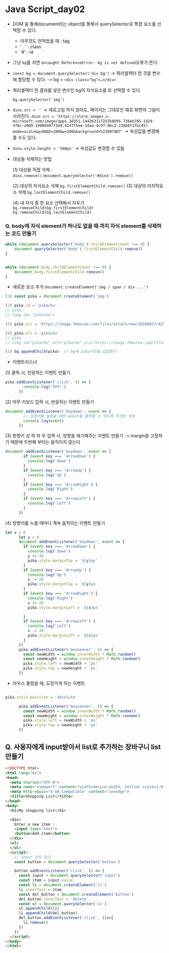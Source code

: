 # Java Script_day02

- DOM 을 통해document라는 object를 통해서 querySelector로 특정 요소를 선택할 수 있다.
  - 아무것도 안적었을 때 : tag
  - ' . ' : class
  - '#' : id

- 그냥 `bg`를 치면 `Uncaught ReferenceError: bg is not defined`오류가 뜬다

- `const bg = document.querySelector('div.bg')`  -> 쿼리셀렉터 한 것을 변수에 할당할 수 있다.
  -> bg  =  `<div class="bg">…</div>`

  

- 쿼리셀렉터 한 결과를 넣은 변수인 bg의 자식요소를 또 선택할 수 있다.

  `bg.querySelector('img')`



- `dino.src = ''` -> 새로고침 하지 않아도, 페이지는 그대로인 채로 화면의 그림이 사라진다.
  `dino.src = 'https://store-images.s-microsoft.com/image/apps.38351.14426311725358695.736eb785-1d29-478c-a909-1900849773e9.4247f5ee-1daa-4c97-96c2-23868f1fbc45?mode=scale&q=90&h=200&w=200&background=%230078D7'`  ->  속성값을 변경해 줄 수도 있다.

- `dino.style.height = '500px'` -> 속성값도 변경할 수 있음

- 대상을 삭제하는 방법

  (1) 대상을 직접 삭제  :  
        `dino.remove()`
        `document.querySelector('#dino').remove()`

  (2) 대상의 자식요소 삭제
       `bg.firstElementChild.remove()`
  (3) 대상의 마지막요소 삭제
       `bg.lastElementChild.remove()`

  (4) 내 자식 중 한 요소 선택해서 지우기
       `bg.removeChild(bg.firstElementChild)`
       `bg.removeChild(bg.lastElementChild)`

### Q. body에 자식 element가 하나도 없을 때 까지 자식 element를 삭제하는 코드 만들기

```javascript
while (document.querySelector('body').childElementCount !== 0) {
    document.querySelector('body').firstElementChild.remove() 
}


while (document.body.childElementCount !== 0) {
    document.body.firstElementChild.remove()
}
```



- 새로운 요소 추가  `document.createElement('img / span / div ...')`

```javascript
(1) const pika = document.createElement('img')

(2) pika.id = 'pikachu'
// pika
// <img id= "pikachu">

(3) pika.src = 'https://image.fmkorea.com/files/attach/new/20180627/425547776/837628905/1125113061/be82af9c593fedfcc40d20b5a9dae43c.png'

(4) pika.alt = 'pikachu'
// pika
// <img id="pikachu" alt="pikachu" src="https://image.fmkorea.com/files/attach/new/20180627/425547776/837628905/1125113061/be82af9c593fedfcc40d20b5a9dae43c.png">

(5) bg.appendChild(pika)  // bg에 pika사진을 삽입한다
```



- 이벤트리스너

(1) 클릭 시, 반응하는 이벤트 만들기

```javascript
pika.addEventListener('click', () => {
        console.log('피카!')
      })
```

(2) 아무 키보드 입력 시, 반응하는 이벤트 만들기

```javascript
document.addEventListener('keydown', event => {
        // 방향키를 눌렀을 때만 event를 출력할 수 있도록 조건문 작성
        console.log(event)
      })
```

(3) 방향키 상 하 좌 우 입력 시, 방향을 얘기해주는 이벤트 만들기 
	  -> margin을 고정하기 때문에 두번째 부터는 움직이지 않는다

```javascript
document.addEventListener('keydown', event => {
        if (event.key === 'ArrowDown') {
          console.log('down')
        }
        if (event.key === 'ArrowUp') {
          console.log('Up')
        }
        if (event.key === 'ArrowRight') {
          console.log('Right')
        }
        if (event.key === 'ArrowLeft') {
          console.log('Left')
        }
      })
```

(4) 방향키를 누를 때마다 계속 움직이는 이벤트 만들기

```javascript
let x = 0
      let y = 0
      document.addEventListener('keydown', event => {
        if (event.key === 'ArrowDown') {
          console.log('down')
          y += 20
          pika.style.marginTop = `${y}px`
        }
        if (event.key === 'ArrowUp') {
          console.log('Up')
          y -= 20
          pika.style.marginTop = `${y}px`
        }
        if (event.key === 'ArrowRight') {
          console.log('Right')
          x += 20
          pika.style.marginLeft = `${x}px`

        }
        if (event.key === 'ArrowLeft') {
          console.log('Left')
          x -= 20
          pika.style.marginLeft = `${x}px`
        }
      })
      pika.addEventListener('mouseover', () => {
        const newWidth = window.innerWidth * Math.random()
        const newHeight = window.innerHeight * Math.random()
        pika.style.left = newWidth + 'px'
        pika.style.top = newHeight + 'px'
      })
```

- 마우스 올렸을 때, 도망가게 하는 이벤트

```javascript

pika.style.position = 'absolute'

      pika.addEventListener('mouseover', () => {
        const newWidth = window.innerWidth * Math.random()
        const newHeight = window.innerHeight * Math.random()
        pika.style.left = newWidth + 'px'
        pika.style.top = newHeight + 'px'
      })

```





## Q. 사용자에게 input받아서 list로 추가하는 장바구니 list만들기

```html
<!DOCTYPE html>
<html lang="ko">
<head>
  <meta charset="UTF-8">
  <meta name="viewport" content="width=device-width, initial-scale=1.0">
  <meta http-equiv="X-UA-Compatible" content="ie=edge">
  <title>Shopping List</title>
</head>
<body>
  <h1>My shopping list</h1>

  <div>
    Enter a new item :
    <input type="text">
    <button>Add item</button>
  </div>
  <ul>
  </ul>
  <script>
    // input 상자 잡기
    const button = document.querySelector('button')

    button.addEventListener('click', () => {
      const input = document.querySelector('input')
      const item = input.value
      const li = document.createElement('li')
      li.innerText = item
      const del_button = document.createElement('button')
      del_button.innerText = 'delete'
      const ul = document.querySelector('ul')
      ul.appendChild(li)
      li.appendChild(del_button)
      del_button.addEventListener('click', ()=>{
        li.remove()
      })
    })
  </script>
</body>
</html>
```

